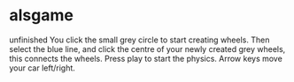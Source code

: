 # alsgame
unfinished
You click the small grey circle to start creating wheels.
Then select the blue line, and click the centre of your newly created grey wheels, this connects the wheels.
Press play to start the physics.
Arrow keys move your car left/right.
